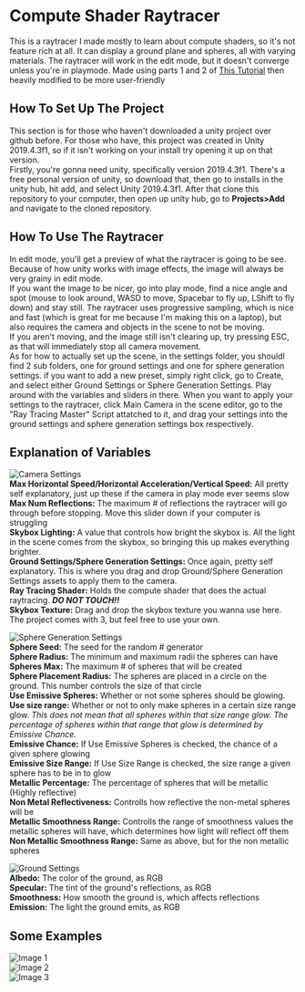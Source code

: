 # Compute Shader Raytracer
This is a raytracer I made mostly to learn about compute shaders, so it's not feature rich at all. It can display a ground plane and spheres, all with varying materials. The raytracer will work in the edit mode, but it doesn't converge unless you're in playmode. Made using parts 1 and 2 of [This Tutorial](http://blog.three-eyed-games.com/2018/05/03/gpu-ray-tracing-in-unity-part-1/) then heavily modified to be more user-friendly

## How To Set Up The Project
This section is for those who haven't downloaded a unity project over github before. For those who have, this project was created in Unity 2019.4.3f1, so if it isn't working on your install try opening it up on that version.  
Firstly, you're gonna need unity, specifically version 2019.4.3f1. There's a free personal version of unity, so download that, then go to installs in the unity hub, hit add, and select Unity 2019.4.3f1. After that clone this repository to your computer, then open up unity hub, go to **Projects>Add** and navigate to the cloned repository.

## How To Use The Raytracer
In edit mode, you'll get a preview of what the raytracer is going to be see. Because of how unity works with image effects, the image will always be very grainy in edit mode.  
If you want the image to be nicer, go into play mode, find a nice angle and spot (mouse to look around, WASD to move, Spacebar to fly up, LShift to fly down) and stay still. The raytracer uses progressive sampling, which is nice and fast (which is great for me because I'm making this on a laptop), but also requires the camera and objects in the scene to not be moving.  
If you aren't moving, and the image still isn't clearing up, try pressing ESC, as that will immediately stop all camera movement.  
As for how to actually set up the scene, in the settings folder, you shouldl find 2 sub folders, one for ground settings and one for sphere generation settings. if you want to add a new preset, simply right click, go to Create, and select either Ground Settings or Sphere Generation Settings. Play around with the variables and sliders in there. When you want to apply your settings to the raytracer, click Main Camera in the scene editor, go to the "Ray Tracing Master" Script attatched to it, and drag your settings into the ground settings and sphere generation settings box respectively.  

## Explanation of Variables
![Camera Settings](https://cdn.discordapp.com/attachments/647518062328938497/890453140464357396/Camera_Editor.png)  
**Max Horizontal Speed/Horizontal Acceleration/Vertical Speed:** All pretty self explanatory, just up these if the camera in play mode ever seems slow  
**Max Num Reflections:** The maximum # of reflections the raytracer will go through before stopping. Move this slider down if your computer is struggling  
**Skybox Lighting:** A value that controls how bright the skybox is. All the light in the scene comes from the skybox, so bringing this up makes everything brighter.  
**Ground Settings/Sphere Generation Settings:** Once again, pretty self explanatory. This is where you drag and drop Ground/Sphere Generation Settings assets to apply them to the camera.  
**Ray Tracing Shader:** Holds the compute shader that does the actual raytracing. ***DO NOT TOUCH!!***  
**Skybox Texture:** Drag and drop the skybox texture you wanna use here. The project comes with 3, but feel free to use your own.  

![Sphere Generation Settings](https://cdn.discordapp.com/attachments/647518062328938497/890453136894984212/Sphere_Generation_Settings.png)  
**Sphere Seed:** The seed for the random # generator  
**Sphere Radius:** The minimum and maximum radii the spheres can have   
**Spheres Max:** The maximum # of spheres that will be created  
**Sphere Placement Radius:** The spheres are placed in a circle on the ground. This number controls the size of that circle  
**Use Emissive Spheres:** Whether or not some spheres should be glowing.  
**Use size range:** Whether or not to only make spheres in a certain size range glow. *This does not mean that all spheres within that size range glow. The percentage of spheres within that range that glow is determined by Emissive Chance.*  
**Emissive Chance:** If Use Emissive Spheres is checked, the chance of a given sphere glowing  
**Emissive Size Range:** If Use Size Range is checked, the size range a given sphere has to be in to glow  
**Metallic Percentage:** The percentage of spheres that will be metallic (Highly reflective)  
**Non Metal Reflectiveness:** Controlls how reflective the non-metal spheres will be  
**Metallic Smoothness Range:** Controlls the range of smoothness values the metallic spheres will have, which determines how light will reflect off them  
**Non Metallic Smoothness Range:** Same as above, but for the non metallic spheres  
  
![Ground Settings](https://cdn.discordapp.com/attachments/647518062328938497/890453148538396702/Ground_Settings.png)  
**Albedo:** The color of the ground, as RGB  
**Specular:** The tint of the ground's reflections, as RGB  
**Smoothness:** How smooth the ground is, which affects reflections  
**Emission:** The light the ground emits, as RGB  
  
## Some Examples
![Image 1](https://cdn.discordapp.com/attachments/647518062328938497/890453143710728192/Compute-Shader-Raytracer_-_SampleScene_-_PC_Mac__Linux_Standalone_-_Unity_2019.4.3f1_Personal___DX11.png)  
![Image 2](https://cdn.discordapp.com/attachments/647518062328938497/890453146437029918/Compute-Shader-Raytracer_-_SampleScene_-_PC_Mac__Linux_Standalone_-_Unity_2019.4.3f1_Personal___DX11.png)  
![Image 3](https://cdn.discordapp.com/attachments/647518062328938497/890453148932665404/Compute-Shader-Raytracer_-_SampleScene_-_PC_Mac__Linux_Standalone_-_Unity_2019.4.3f1_Personal___DX11.png)  

